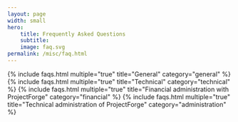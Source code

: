 ```yaml
---
layout: page
width: small
hero:
    title: Frequently Asked Questions
    subtitle:
    image: faq.svg
permalink: /misc/faq.html
---
```


{% include faqs.html multiple="true" title="General" category="general" %}
{% include faqs.html multiple="true" title="Technical" category="technical" %}
{% include faqs.html multiple="true" title="Financial administration with ProjectForge" category="financial" %}
{% include faqs.html multiple="true" title="Technical administration of ProjectForge" category="administration" %}
